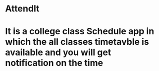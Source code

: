 # AttendIt

# It is a college class Schedule app in which the all classes timetavble is available and you will get notification on the time
